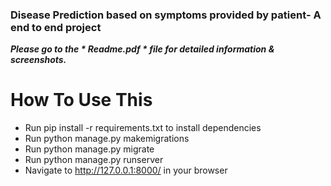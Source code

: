 ### Disease Prediction based on symptoms provided by patient- A end to end project


***Please go to the * Readme.pdf * file for detailed information & screenshots.***


# How To Use This

- Run pip install -r requirements.txt to install dependencies
- Run python manage.py makemigrations
- Run python manage.py migrate
- Run python manage.py runserver
- Navigate to http://127.0.0.1:8000/ in your browser

